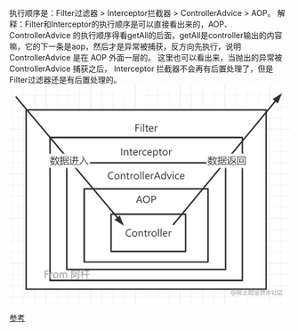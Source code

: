 执行顺序是：Filter过滤器 > Interceptor拦截器 > ControllerAdvice > AOP。
解释：Filter和Interceptor的执行顺序是可以直接看出来的，AOP、ControllerAdvice 的执行顺序得看getAll的后面，getAll是controller输出的内容嘛，它的下一条是aop，然后才是异常被捕获，反方向先执行，说明 ControllerAdvice 是在 AOP 外面一层的。
这里也可以看出来，当抛出的异常被 ControllerAdvice 捕获之后， Interceptor 拦截器不会再有后置处理了，但是Filter过滤器还是有后置处理的。
![summary](./img/summary.png)


[参考](https://juejin.cn/post/7153055158610427934)


